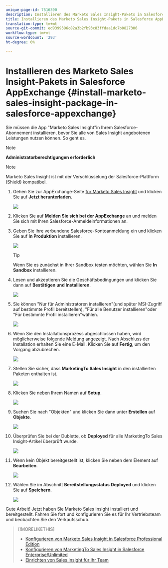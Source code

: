 ```yaml
---
unique-page-id: 7516390
description: Installieren des Marketo Sales Insight-Pakets in Salesforce AppExchange - Marketing Docs - Produktdokumentation
title: Installieren des Marketo Sales Insight-Pakets in Salesforce AppExchange
translation-type: tm+mt
source-git-commit: ed9399396c82a3b2fb93c83ffdaa1dc7b0827306
workflow-type: tm+mt
source-wordcount: '293'
ht-degree: 0%

---
```



# Installieren des Marketo Sales Insight-Pakets in Salesforce AppExchange {#install-marketo-sales-insight-package-in-salesforce-appexchange}

Sie müssen die App &quot;Marketo Sales Insight&quot;in Ihrem Salesforce-Abonnement installieren, bevor Sie alle von Sales Insight angebotenen Leistungen nutzen können. So geht es.

>[!NOTE]
>
>**Administratorberechtigungen erforderlich**

>[!NOTE]
>
>Marketo Sales Insight ist mit der Verschlüsselung der Salesforce-Plattform (Shield) kompatibel.

1. Gehen Sie zur AppExchange-Seite [für Marketo Sales Insight](https://appexchange.salesforce.com/listingDetail?listingId=a0N30000001SVZmEAO) und klicken Sie auf **Jetzt herunterladen**.

   ![](assets/one.png)

1. Klicken Sie auf **Melden Sie sich bei der AppExchange** an und melden Sie sich mit Ihren Salesforce-Anmeldeinformationen an.

1. Geben Sie Ihre verbundene Salesforce-Kontoanmeldung ein und klicken Sie auf **In Produktion** installieren.

   ![](assets/three.png)

   >[!TIP]
   >
   >Wenn Sie es zunächst in Ihrer Sandbox testen möchten, wählen Sie **In Sandbox** installieren.

1. Lesen und akzeptieren Sie die Geschäftsbedingungen und klicken Sie dann auf **Bestätigen und Installieren**.

   ![](assets/four.png)

1. Sie können &quot;Nur für Administratoren installieren&quot;(und später MSI-Zugriff auf bestimmte Profil bereitstellen), &quot;Für alle Benutzer installieren&quot;oder &quot;Für bestimmte Profil installieren&quot;wählen.

   ![](assets/five.png)

1. Wenn Sie den Installationsprozess abgeschlossen haben, wird möglicherweise folgende Meldung angezeigt. Nach Abschluss der Installation erhalten Sie eine E-Mail. Klicken Sie auf **Fertig**, um den Vorgang abzubrechen.

   ![](assets/six.png)

1. Stellen Sie sicher, dass **MarketingTo Sales Insight** in den installierten Paketen enthalten ist.

   ![](assets/seven.png)

1. Klicken Sie neben Ihrem Namen auf **Setup**.

   ![](assets/image2015-5-22-14-3a40-3a39.png)

1. Suchen Sie nach &quot;Objekten&quot; und klicken Sie dann unter **Erstellen** auf **Objekte**.

   ![](assets/image2015-5-22-14-3a42-3a7.png)

1. Überprüfen Sie bei der Dublette, ob **Deployed** für alle MarketingTo Sales Insight-Artikel überprüft wurde.

   ![](assets/image2015-5-27-16-3a15-3a58.png)

1. Wenn kein Objekt bereitgestellt ist, klicken Sie neben dem Element auf **Bearbeiten**.

   ![](assets/image2014-9-24-17-3a23-3a45.png)

1. Wählen Sie im Abschnitt **Bereitstellungsstatus** **Deployed** und klicken Sie auf **Speichern**.

   ![](assets/image2014-9-24-17-3a24-3a0.png)

Gute Arbeit! Jetzt haben Sie Marketo Sales Insight installiert und bereitgestellt. Fahren Sie fort und konfigurieren Sie es für Ihr Vertriebsteam und beobachten Sie den Verkaufsschub.

>[!MORELIKETHIS]
>
>* [Konfigurieren von Marketo Sales Insight in Salesforce Professional Edition](/help/marketo/product-docs/marketo-sales-insight/msi-for-salesforce/configuration/configure-marketo-sales-insight-in-salesforce-professional-edition.md)
>* [Konfigurieren von MarketingTo Sales Insight in Salesforce Enterprise/Unlimited](/help/marketo/product-docs/marketo-sales-insight/msi-for-salesforce/configuration/configure-marketo-sales-insight-in-salesforce-enterprise-unlimited.md)
>* [Einrichten von Sales Insight für Ihr Team](/help/marketo/product-docs/marketo-sales-insight/msi-for-salesforce/configuration/setting-up-sales-insight-for-your-team.md)

